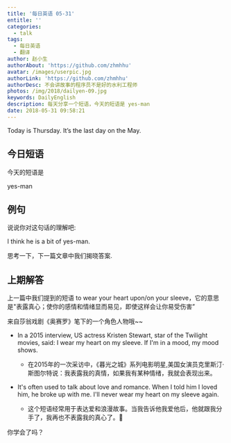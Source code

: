 ```yaml
---
title: '每日英语 05-31'
entitle: ''
categories:
  - talk
tags:
  - 每日英语
  - 翻译
author: 赵小生
authorAbout: 'https://github.com/zhmhhu'
avatar: /images/userpic.jpg
authorLink: 'https://github.com/zhmhhu'
authorDesc: 不会讲故事的程序员不是好的水利工程师
photos: /img/2018/dailyen-09.jpg
keywords: DailyEnglish
description: 每天分享一个短语，今天的短语是 yes-man
date: 2018-05-31 09:58:21
---
```


Today is Thursday. It’s the last day on the May.

## 今日短语

今天的短语是

yes-man

## 例句

说说你对这句话的理解吧:

I think he is a bit of yes-man.

思考一下，下一篇文章中我们揭晓答案.

## 上期解答

上一篇中我们提到的短语 to wear your heart upon/on your sleeve，它的意思是"表露真心；使你的感情和情绪显而易见，即使这样会让你易受伤害”

来自莎翁戏剧《奥赛罗》笔下的一个角色人物哦~~

-  In a 2015 interview, US actress Kristen Stewart, star of the Twilight movies, said: I wear my heart on my sleeve. If I'm in a mood, my mood shows. 
   -  在2015年的一次采访中，《暮光之城》系列电影明星,美国女演员克里斯汀·斯图尔特说：我表露我的真情，如果我有某种情绪，我就会表现出来。

-  It's often used to talk about love and romance. When I told him I loved him, he broke up with me. I'll never wear my heart on my sleeve again. 
   -  这个短语经常用于表达爱和浪漫故事。当我告诉他我爱他后，他就跟我分手了，我再也不表露我的真心了。🙋

你学会了吗？
